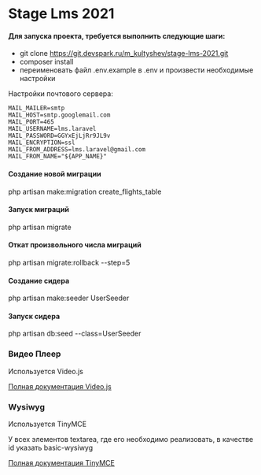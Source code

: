 # Stage Lms 2021

#### Для запуска проекта, требуется выполнить следующие шаги:
- git clone https://git.devspark.ru/m_kultyshev/stage-lms-2021.git
- composer install
- переименовать файл .env.example в .env и произвести необходимые настройки

Настройки почтового сервера:
```
MAIL_MAILER=smtp
MAIL_HOST=smtp.googlemail.com
MAIL_PORT=465
MAIL_USERNAME=lms.laravel
MAIL_PASSWORD=GGYxEjLjRr9JL9v
MAIL_ENCRYPTION=ssl
MAIL_FROM_ADDRESS=lms.laravel@gmail.com
MAIL_FROM_NAME="${APP_NAME}"
```

#### Создание новой миграции
php artisan make:migration create_flights_table
#### Запуск миграций
php artisan migrate
#### Откат произвольного числа миграций
php artisan migrate:rollback --step=5
#### Создание сидера
php artisan make:seeder UserSeeder
#### Запуск сидера
php artisan db:seed --class=UserSeeder
### Видео Плеер
Используется Video.js

[Полная документация Video.js](/node_modules/video.js/README.md)

### Wysiwyg
Используется TinyMCE

У всех элементов textarea, где его необходимо реализовать, в качестве id указать basic-wysiwyg

[Полная документация TinyMCE](https://git.devspark.ru/m_kultyshev/stage-lms-2021/-/blob/5_videoPlayer/wydiwyg.md)

